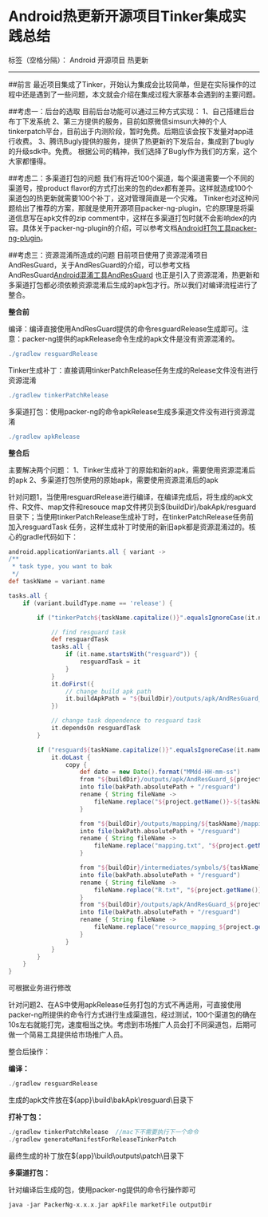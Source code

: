 ﻿# Android热更新开源项目Tinker集成实践总结

标签（空格分隔）： Android 开源项目 热更新

---

##前言
最近项目集成了Tinker，开始认为集成会比较简单，但是在实际操作的过程中还是遇到了一些问题，本文就会介绍在集成过程大家基本会遇到的主要问题。

##考虑一：后台的选取
目前后台功能可以通过三种方式实现：
1、自己搭建后台布丁下发系统
2、第三方提供的服务，目前如原微信simsun大神的个人tinkerpatch平台，目前出于内测阶段，暂时免费。后期应该会按下发量对app进行收费。
3、腾讯Bugly提供的服务，提供了热更新的下发后台，集成到了bugly的升级sdk中。免费。
根据公司的精神，我们选择了Bugly作为我们的方案，这个大家都懂得。

##考虑二：多渠道打包的问题
我们有将近100个渠道，每个渠道需要一个不同的渠道号，按product flavor的方式打出来的包的dex都有差异。这样就造成100个渠道包的热更新就需要100个补丁，这对管理简直是一个灾难。
Tinker也对这种问题给出了推荐的方案，那就是使用开源项目packer-ng-plugin，它的原理是将渠道信息写在apk文件的zip comment中，这样在多渠道打包时就不会影响dex的内容。具体关于packer-ng-plugin的介绍，可以参考文档[Android打包工具packer-ng-plugin](https://github.com/LaurenceYang/Android_article/blob/master/%E7%BC%96%E8%AF%91%E6%89%93%E5%8C%85/Android%E6%89%93%E5%8C%85%E5%B7%A5%E5%85%B7packer-ng-plugin.md)。

##考虑三：资源混淆所造成的问题
目前项目使用了资源混淆项目AndResGuard，关于AndResGuard的介绍，可以参考文档AndResGuard[Android混淆工具AndResGuard](https://github.com/LaurenceYang/article/blob/master/Android%E6%B7%B7%E6%B7%86%E5%B7%A5%E5%85%B7AndResGuard.md)
也正是引入了资源混淆，热更新和多渠道打包都必须依赖资源混淆后生成的apk包才行。所以我们对编译流程进行了整合。

**整合前**  

编译：编译直接使用AndResGuard提供的命令resguardRelease生成即可。注意：packer-ng提供的apkRelease命令生成的apk文件是没有资源混淆的。
```groovy
./gradlew resguardRelease
```

Tinker生成补丁：直接调用tinkerPatchRelease任务生成的Release文件没有进行资源混淆
```groovy
./gradlew tinkerPatchRelease
```

多渠道打包：使用packer-ng的命令apkRelease生成多渠道文件没有进行资源混淆
```groovy
./gradlew apkRelease
```

**整合后**  

主要解决两个问题：
1、Tinker生成补丁的原始和新的apk，需要使用资源混淆后的apk
2、多渠道打包所使用的原始apk，需要使用资源混淆后的apk

针对问题1，当使用resguardRelease进行编译，在编译完成后，将生成的apk文件、R文件、map文件和resouce map文件拷贝到${buildDir}/bakApk/resguard目录下；当使用tinkerPatchRelease生成补丁时，在tinkerPatchRelease任务前加入resguardTask
任务，这样生成补丁时使用的新旧apk都是资源混淆过的。核心的gradle代码如下：
```groovy
android.applicationVariants.all { variant ->
/**
 * task type, you want to bak
 */
def taskName = variant.name

tasks.all {
    if (variant.buildType.name == 'release') {

        if ("tinkerPatch${taskName.capitalize()}".equalsIgnoreCase(it.name)) {

            // find resguard task
            def resguardTask
            tasks.all {
                if (it.name.startsWith("resguard")) {
                    resguardTask = it
                }
            }
            it.doFirst({
                // change build apk path
                it.buildApkPath = "${buildDir}/outputs/apk/AndResGuard_${project.getName()}-${taskName}/${project.getName()}-${taskName}_signed.apk"
            })

            // change task dependence to resguard task
            it.dependsOn resguardTask
        }

        if ("resguard${taskName.capitalize()}".equalsIgnoreCase(it.name)) {
            it.doLast {
                copy {
                    def date = new Date().format("MMdd-HH-mm-ss")
                    from "${buildDir}/outputs/apk/AndResGuard_${project.getName()}-${taskName}/${project.getName()}-${taskName}_signed_7zip_aligned.apk"
                    into file(bakPath.absolutePath + "/resguard")
                    rename { String fileName ->
                        fileName.replace("${project.getName()}-${taskName}_signed_7zip_aligned.apk", "${project.getName()}-${taskName}-${date}.apk")
                    }

                    from "${buildDir}/outputs/mapping/${taskName}/mapping.txt"
                    into file(bakPath.absolutePath + "/resguard")
                    rename { String fileName ->
                        fileName.replace("mapping.txt", "${project.getName()}-${taskName}-${date}-mapping.txt")
                    }

                    from "${buildDir}/intermediates/symbols/${taskName}/R.txt"
                    into file(bakPath.absolutePath + "/resguard")
                    rename { String fileName ->
                        fileName.replace("R.txt", "${project.getName()}-${taskName}-${date}-R.txt")
                    }
                    from "${buildDir}/outputs/apk/AndResGuard_${project.getName()}-${taskName}/resource_mapping_${project.getName()}-release.txt"
                    into file(bakPath.absolutePath + "/resguard")
                    rename { String fileName ->
                        fileName.replace("resource_mapping_${project.getName()}-release.txt", "${project.getName()}-${taskName}-${date}-resource_mapping.txt")
                    }
                }
            }
        }
    }
}
```
可根据业务进行修改  

针对问题2、在AS中使用apkRelease任务打包的方式不再适用，可直接使用packer-ng所提供的命令行方式进行生成渠道包，经过测试，100个渠道包的确在10s左右就能打完，速度相当之快。考虑到市场推广人员会打不同渠道包，后期可做一个简易工具提供给市场推广人员。

整合后操作：  

**编译：**  

```java
./gradlew resguardRelease
```
生成的apk文件放在${app}\build\bakApk\resguard\目录下  

**打补丁包：**  
```java
./gradlew tinkerPatchRelease  //mac下不需要执行下一个命令
./gradlew generateManifestForReleaseTinkerPatch
```
最终生成的补丁放在${app}\build\outputs\patch\目录下

**多渠道打包：**  

针对编译后生成的包，使用packer-ng提供的命令行操作即可
```groovy
java -jar PackerNg-x.x.x.jar apkFile marketFile outputDir
```











